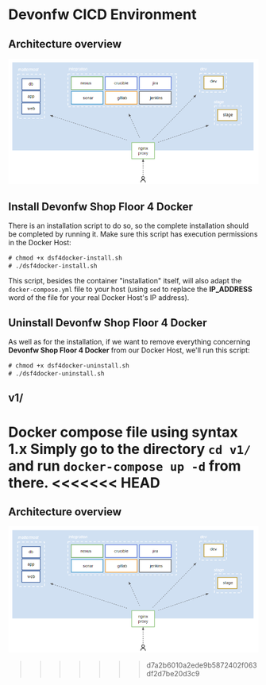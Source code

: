 # Devonfw CICD Environment

## Architecture overview

![](../../readme/devonfw-shop-floor-docker-arch.png)

## Install Devonfw Shop Floor 4 Docker

There is an installation script to do so, so the complete installation should be completed by running it. Make sure this script has execution permissions in the Docker Host:

```
# chmod +x dsf4docker-install.sh
# ./dsf4docker-install.sh
```

This script, besides the container "installation" itself, will also adapt the `docker-compose.yml` file to your host (using `sed` to replace the **IP_ADDRESS** word of the file for your real Docker Host's IP address).

## Uninstall Devonfw Shop Floor 4 Docker

As well as for the installation, if we want to remove everything concerning **Devonfw Shop Floor 4 Docker** from our Docker Host, we'll run this script:

```
# chmod +x dsf4docker-uninstall.sh
# ./dsf4docker-uninstall.sh
```

## v1/

Docker compose file using syntax 1.x
Simply go to the directory `cd v1/` and run `docker-compose up -d` from there.
<<<<<<< HEAD
=======

## Architecture overview

![](../../readme/devonfw-shop-floor-docker-arch.png)
>>>>>>> d7a2b6010a2ede9b5872402f063df2d7be20d3c9

